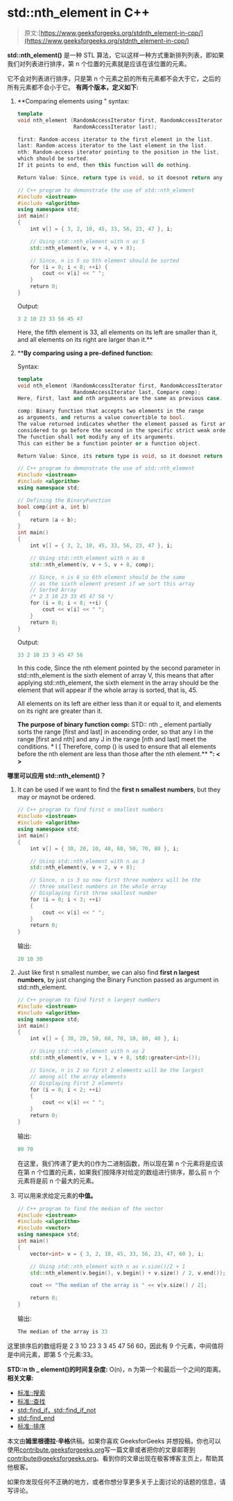 # std::nth_element in C++

> 原文:[https://www.geeksforgeeks.org/stdnth_element-in-cpp/](https://www.geeksforgeeks.org/stdnth_element-in-cpp/)

**std::nth_element()** 是一种 STL 算法，它以这样一种方式重新排列列表，即如果我们对列表进行排序，第 n 个位置的元素就是应该在该位置的元素。

它不会对列表进行排序，只是第 n 个元素之前的所有元素都不会大于它，之后的所有元素都不会小于它。
**有两个版本，定义如下:**

1.  **Comparing elements using "
    syntax:

    ```cpp
    template 
    void nth_element (RandomAccessIterator first, RandomAccessIterator nth,
                      RandomAccessIterator last);

    first: Random-access iterator to the first element in the list.
    last: Random-access iterator to the last element in the list.
    nth: Random-access iterator pointing to the position in the list, 
    which should be sorted.
    If it points to end, then this function will do nothing.

    Return Value: Since, return type is void, so it doesnot return any value.

    ```

    ```cpp
    // C++ program to demonstrate the use of std::nth_element
    #include <iostream>
    #include <algorithm>
    using namespace std;
    int main()
    {
        int v[] = { 3, 2, 10, 45, 33, 56, 23, 47 }, i;

        // Using std::nth_element with n as 5
        std::nth_element(v, v + 4, v + 8);

        // Since, n is 5 so 5th element should be sorted
        for (i = 0; i < 8; ++i) {
            cout << v[i] << " ";
        }
        return 0;
    }
    ```

    Output:

    ```cpp
    3 2 10 23 33 56 45 47 

    ```

    Here, the fifth element is 33, all elements on its left are smaller than it, and all elements on its right are larger than it.** 
2.  ****By comparing using a pre-defined function:**

    Syntax:

    ```cpp
    template 
    void nth_element (RandomAccessIterator first, RandomAccessIterator nth,
                      RandomAccessIterator last, Compare comp); 
    Here, first, last and nth arguments are the same as previous case.

    comp: Binary function that accepts two elements in the range 
    as arguments, and returns a value convertible to bool.
    The value returned indicates whether the element passed as first argument is 
    considered to go before the second in the specific strict weak ordering it defines.
    The function shall not modify any of its arguments.
    This can either be a function pointer or a function object.

    Return Value: Since, its return type is void, so it doesnot return any value.

    ```

    ```cpp
    // C++ program to demonstrate the use of std::nth_element
    #include <iostream>
    #include <algorithm>
    using namespace std;

    // Defining the BinaryFunction
    bool comp(int a, int b)
    {
        return (a < b);
    }
    int main()
    {
        int v[] = { 3, 2, 10, 45, 33, 56, 23, 47 }, i;

        // Using std::nth_element with n as 6
        std::nth_element(v, v + 5, v + 8, comp);

        // Since, n is 6 so 6th element should be the same
        // as the sixth element present if we sort this array
        // Sorted Array
        /* 2 3 10 23 33 45 47 56 */
        for (i = 0; i < 8; ++i) {
            cout << v[i] << " ";
        }
        return 0;
    }
    ```

    Output:

    ```cpp
    33 2 10 23 3 45 47 56 

    ```

    In this code, Since the nth element pointed by the second parameter in std::nth_element is the sixth element of array V, this means that after applying std::nth_element, the sixth element in the array should be the element that will appear if the whole array is sorted, that is, 45\.

    All elements on its left are either less than it or equal to it, and elements on its right are greater than it.

    **The purpose of binary function comp:** STD:: nth _ element partially sorts the range [first and last] in ascending order, so that any I in the range [first and nth] and any J in the range [nth and last] meet the conditions. * I [ Therefore, comp () is used to ensure that all elements before the nth element are less than those after the nth element.** 
**": < >**

**哪里可以应用 std::nth_element()？**

1.  It can be used if we want to find the **first n smallest numbers**, but they may or maynot be ordered.

    ```cpp
    // C++ program to find first n smallest numbers
    #include <iostream>
    #include <algorithm>
    using namespace std;
    int main()
    {
        int v[] = { 30, 20, 10, 40, 60, 50, 70, 80 }, i;

        // Using std::nth_element with n as 3
        std::nth_element(v, v + 2, v + 8);

        // Since, n is 3 so now first three numbers will be the
        // three smallest numbers in the whole array
        // Displaying first three smallest number
        for (i = 0; i < 3; ++i) 
        {
            cout << v[i] << " ";
        }
        return 0;
    }
    ```

    输出:

    ```cpp
    20 10 30

    ```

2.  Just like first n smallest number, we can also find **first n largest numbers**, by just changing the Binary Function passed as argument in std::nth_element.

    ```cpp
    // C++ program to find first n largest numbers
    #include <iostream>
    #include <algorithm>
    using namespace std;
    int main()
    {
        int v[] = { 30, 20, 50, 60, 70, 10, 80, 40 }, i;

        // Using std::nth_element with n as 2
        std::nth_element(v, v + 1, v + 8, std::greater<int>());

        // Since, n is 2 so first 2 elements will be the largest
        // among all the array elements
        // Displaying First 2 elements
        for (i = 0; i < 2; ++i) 
        {
            cout << v[i] << " ";
        }
        return 0;
    }
    ```

    输出:

    ```cpp
    80 70

    ```

    在这里，我们传递了更大的<int>()作为二进制函数，所以现在第 n 个元素将是应该在第 n 个位置的元素，如果我们按降序对给定的数组进行排序，那么前 n 个元素将是前 n 个最大的元素。</int>

3.  可以用来求给定元素的**中值。**

    ```cpp
    // C++ program to find the median of the vector
    #include <iostream>
    #include <algorithm>
    #include <vector>
    using namespace std;
    int main()
    {
        vector<int> v = { 3, 2, 10, 45, 33, 56, 23, 47, 60 }, i;

        // Using std::nth_element with n as v.size()/2 + 1
        std::nth_element(v.begin(), v.begin() + v.size() / 2, v.end());

        cout << "The median of the array is " << v[v.size() / 2];

        return 0;
    }
    ```

    输出:

    ```cpp
    The median of the array is 33

    ```

这里排序后的数组将是 2 3 10 23 3 3 45 47 56 60，因此有 9 个元素，中间值将是中间元素，即第 5 个元素:33。

**STD::n th _ element()的时间复杂度:** O(n)，n 为第一个和最后一个之间的距离。
**相关文章:**

*   [标准::搜索](https://www.geeksforgeeks.org/stdsearch-in-c/)
*   [标准::查找](https://www.geeksforgeeks.org/stdfind-in-c/)
*   [std::find_if，std::find_if_not](https://www.geeksforgeeks.org/stdfind_if-stdfind_if_not-in-c/)
*   [std::find_end](https://www.geeksforgeeks.org/stdfind_end-in-cpp/)
*   [标准::排序](https://www.geeksforgeeks.org/sort-c-stl/)

本文由**姆里根德拉·辛格**供稿。如果你喜欢 GeeksforGeeks 并想投稿，你也可以使用[contribute.geeksforgeeks.org](http://www.contribute.geeksforgeeks.org)写一篇文章或者把你的文章邮寄到 contribute@geeksforgeeks.org。看到你的文章出现在极客博客主页上，帮助其他极客。

如果你发现任何不正确的地方，或者你想分享更多关于上面讨论的话题的信息，请写评论。